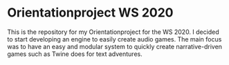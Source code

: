 # Orientationproject WS 2020

This is the repository for my Orientationproject for the WS 2020. I decided to start developing an engine to easily create audio games. The main focus was to have an easy and modular system to quickly create narrative-driven games such as Twine does for text adventures.
